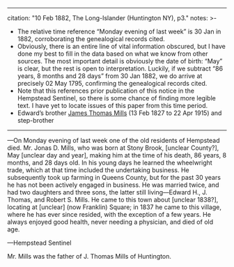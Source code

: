  ---
 citation: "10 Feb 1882, The Long-Islander (Huntington NY), p3."
 notes: >-

   - The relative time reference “Monday evening of last week” is 30 Jan in 1882, corroborating the genealogical records cited. 
   - Obviously, there is an entire line of vital information obscured, but I have done my best to fill in the data based on what we know from other sources. The most important detail is obviously the date of birth: “May” is clear, but the rest is open to interpretation. Luckily, if we subtract “86 years, 8 months and 28 days” from 30 Jan 1882, we do arrive at precisely 02 May 1795, confirming the genealogical records cited.  
   - Note that this references prior publication of this notice in the Hempstead Sentinel, so there is some chance of finding more legible text. I have yet to locate issues of this paper from this time period. 
   - Edward’s brother [James Thomas Mills](https://www.findagrave.com/memorial/74905990/james-thomas-mills) (13 Feb 1827 to 22 Apr 1915) and step-brother 
 ---

—On Monday evening of last week one of the old residents of Hempstead died. Mr. Jonas D. Mills, who was born at Stony Brook, [unclear County?], May [unclear day and year], making him at the time of his death, 86 years, 8 months, and 28 days old. In his young days he learned the wheelwright trade, which at that time included the undertaking business. He subsequently took up farming in Queens County, but for the past 30 years he has not been actively engaged in business. He was married twice, and had two daughters and three sons, the latter still living—Edward H., J. Thomas, and Robert S. Mills. He came to this town about [unclear 1838?], locating at [unclear] (now Franklin) Square; in 1837 he came to this village, where he has ever since resided, with the exception of a few years. He always enjoyed good health, never needing a physician, and died of old age. 

—Hempstead Sentinel

Mr. Mills was the father of J. Thomas Mills of Huntington.

